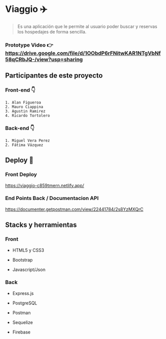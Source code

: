   # Viaggio ✈️
  > Es una aplicación que le permite al usuario poder buscar y reservas los hospedajes de forma sencilla.
  ### Prototype Video 👉 https://drive.google.com/file/d/1OObdP6rFNitwKAR1NTgVbNf58qCRbJQ-/view?usp=sharing

 ## Participantes de este proyecto

### Front-end 👇

    1. Alan Figueroa
    2. Mauro Ciappina
    3. Agustin Ramirez
    4. Ricardo Tortolero

### Back-end 👇

    1. Miguel Vera Perez
    2. Fátima Vázquez


## Deploy  🙌

### Front Deploy
   https://viaggio-c859tmern.netlify.app/

 ### End Points Back / Documentacion API
  https://documenter.getpostman.com/view/22441784/2s8YzMXQrC
  
 ## Stacks y herramientas
 
 ### Front
 - HTML5 y CSS3
* Bootstrap
+ Javascript/Json

 ### Back
- Express.js 
* PostgreSQL
+ Postman
- Sequelize
+ Firebase

